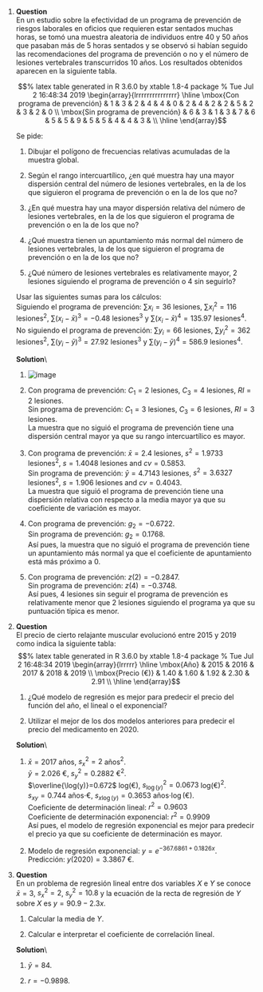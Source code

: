 1.  **Question**\
    En un estudio sobre la efectividad de un programa de prevención de
    riesgos laborales en oficios que requieren estar sentados muchas
    horas, se tomó una muestra aleatoria de individuos entre 40 y 50
    años que pasaban más de 5 horas sentados y se observó si habían
    seguido las recomendaciones del programa de prevención o no y el
    número de lesiones vertebrales transcurridos 10 años. Los resultados
    obtenidos aparecen en la siguiente tabla.

    $$% latex table generated in R 3.6.0 by xtable 1.8-4 package
      % Tue Jul  2 16:48:34 2019
      \begin{array}{lrrrrrrrrrrrrrrr}
         \hline
      \mbox{Con programa de prevención} & 1 & 3 & 2 & 4 & 4 & 0 & 2 & 4 & 2 & 2 & 5 & 2 & 3 & 2 & 0 \\ 
        \mbox{Sin programa de prevención} & 6 & 3 & 1 & 3 & 7 & 6 & 5 & 5 & 9 & 5 & 5 & 4 & 4 & 3 &  \\ 
         \hline
      \end{array}$$

    Se pide:

    1.  Dibujar el polígono de frecuencias relativas acumuladas de la
        muestra global.

    2.  Según el rango intercuartílico, ¿en qué muestra hay una mayor
        dispersión central del número de lesiones vertebrales, en la de
        los que siguieron el programa de prevención o en la de los que
        no?

    3.  ¿En qué muestra hay una mayor dispersión relativa del número de
        lesiones vertebrales, en la de los que siguieron el programa de
        prevención o en la de los que no?

    4.  ¿Qué muestra tienen un apuntamiento más normal del número de
        lesiones vertebrales, la de los que siguieron el programa de
        prevención o en la de los que no?

    5.  ¿Qué número de lesiones vertebrales es relativamente mayor, 2
        lesiones siguiendo el programa de prevención o 4 sin seguirlo?

    Usar las siguientes sumas para los cálculos:\
    Siguiendo el programa de prevención: $\sum x_i=36$ lesiones,
    $\sum x_i^2=116$ lesiones$^2$, $\sum (x_i-\bar x)^3=-0.48$
    lesiones$^3$ y $\sum (x_i-\bar x)^4=135.97$ lesiones$^4$.\
    No siguiendo el programa de prevención: $\sum y_i=66$ lesiones,
    $\sum y_i^2=362$ lesiones$^2$, $\sum (y_i-\bar y)^3=27.92$
    lesiones$^3$ y $\sum (y_i-\bar y)^4=586.9$ lesiones$^4$.

    **Solution**\

    1.  ![image](media/supplements1/exercise1/des-fis-5-poligono-frecuencias-relativas-acumuladas-lesiones-vertebrales.svg)

    2.  Con programa de prevención: $C_1=2$ lesiones, $C_3=4$ lesiones,
        $RI=2$ lesiones.\
        Sin programa de prevención: $C_1=3$ lesiones, $C_3=6$ lesiones,
        $RI=3$ lesiones.\
        La muestra que no siguió el programa de prevención tiene una
        dispersión central mayor ya que su rango intercuartílico es
        mayor.

    3.  Con programa de prevención: $\bar x=2.4$ lesiones, $s^2=1.9733$
        lesiones$^2$, $s=1.4048$ lesiones and $cv=0.5853$.\
        Sin programa de prevención: $\bar y=4.7143$ lesiones,
        $s^2=3.6327$ lesiones$^2$, $s=1.906$ lesiones and $cv=0.4043$.\
        La muestra que siguió el programa de prevención tiene una
        dispersión relativa con respecto a la media mayor ya que su
        coeficiente de variación es mayor.

    4.  Con programa de prevención: $g_2=-0.6722$.\
        Sin programa de prevención: $g_2=0.1768$.\
        Así pues, la muestra que no siguió el programa de prevención
        tiene un apuntamiento más normal ya que el coeficiente de
        apuntamiento está más próximo a 0.

    5.  Con programa de prevención: $z(2)=-0.2847$.\
        Sin programa de prevención: $z(4)=-0.3748$.\
        Así pues, 4 lesiones sin seguir el programa de prevención es
        relativamente menor que 2 lesiones siguiendo el programa ya que
        su puntuación típica es menor.

2.  **Question**\
    El precio de cierto relajante muscular evolucionó entre 2015 y 2019
    como indica la siguiente tabla:
    $$% latex table generated in R 3.6.0 by xtable 1.8-4 package
      % Tue Jul  2 16:48:34 2019
      \begin{array}{lrrrrr}
         \hline
      \mbox{Año} & 2015 & 2016 & 2017 & 2018 & 2019 \\ 
        \mbox{Precio (€)} & 1.40 & 1.60 & 1.92 & 2.30 & 2.91 \\ 
         \hline
      \end{array}$$

    1.  ¿Qué modelo de regresión es mejor para predecir el precio del
        función del año, el lineal o el exponencial?

    2.  Utilizar el mejor de los dos modelos anteriores para predecir el
        precio del medicamento en 2020.

    **Solution**\

    1.  $\bar x=2017$ años, $s_x^2=2$ años$^2$.\
        $\bar y=2.026$ €, $s_y^2=0.2882$ €$^2$.\
        $\overline{\log(y)}=0.672$ log(€), $s_{\log(y)}^2=0.0673$
        log(€)$^2$.\
        $s_{xy}=0.744$ años$\cdot$€, $s_{x\log(y)}=0.3653$
        años$\cdot\log(€)$.\
        Coeficiente de determinación lineal: $r^2=0.9603$\
        Coeficiente de determinación exponencial: $r^2=0.9909$\
        Así pues, el modelo de regresión exponencial es mejor para
        predecir el precio ya que su coeficiente de determinación es
        mayor.

    2.  Modelo de regresión exponencial: $y=e^{-367.6861+0.1826x}$.\
        Predicción: $y(2020)=3.3867$ €.

3.  **Question**\
    En un problema de regresión lineal entre dos variables $X$ e $Y$ se
    conoce $\bar x = 3$, $s_x^2=2$, $s_y^2=10.8$ y la ecuación de la
    recta de regresión de $Y$ sobre $X$ es $y=90.9-2.3x$.

    1.  Calcular la media de $Y$.

    2.  Calcular e interpretar el coeficiente de correlación lineal.

    **Solution**\

    1.  $\bar y = 84$.

    2.  $r=-0.9898$.
